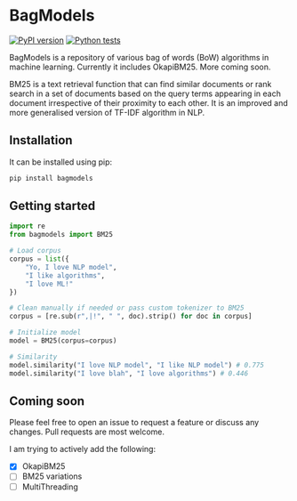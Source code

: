 # BagModels
[![PyPI version](https://badge.fury.io/py/bagmodels.svg)](https://badge.fury.io/py/bagmodels)
[![Python tests](https://github.com/HimanshuMittal01/bagmodels/actions/workflows/python-app.yml/badge.svg)](https://github.com/HimanshuMittal01/bagmodels/actions/workflows/python-app.yml)

BagModels is a repository of various bag of words (BoW) algorithms in machine learning. Currently it includes OkapiBM25. More coming soon.

BM25 is a text retrieval function that can find similar documents or rank search in a set of documents based on the query terms appearing in each document irrespective of their proximity to each other. It is an improved and more generalised version of TF-IDF algorithm in NLP.

## Installation
It can be installed using pip:
```zsh
pip install bagmodels
```

## Getting started

```py
import re
from bagmodels import BM25

# Load corpus
corpus = list({
    "Yo, I love NLP model",
    "I like algorithms",
    "I love ML!"
})

# Clean manually if needed or pass custom tokenizer to BM25
corpus = [re.sub(r",|!", " ", doc).strip() for doc in corpus]

# Initialize model
model = BM25(corpus=corpus)

# Similarity
model.similarity("I love NLP model", "I like NLP model") # 0.775
model.similarity("I love blah", "I love algorithms") # 0.446
```

## Coming soon
Please feel free to open an issue to request a feature or discuss any changes. Pull requests are most welcome.

I am trying to actively add the following:
- [X] OkapiBM25
- [ ] BM25 variations
- [ ] MultiThreading
